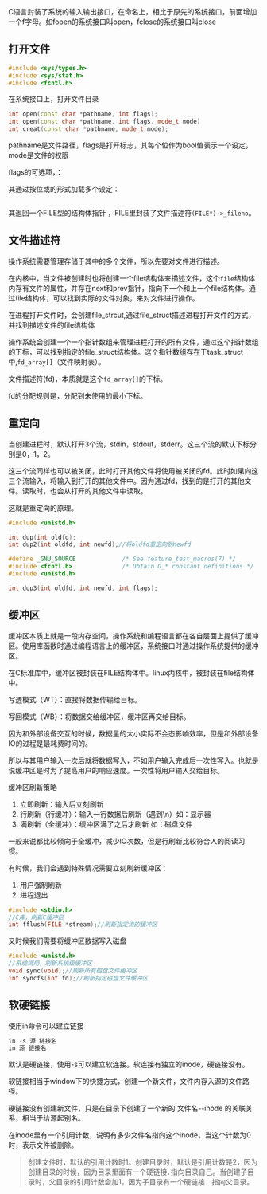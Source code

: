 C语言封装了系统的输入输出接口，在命名上，相比于原先的系统接口，前面增加一个f字母。如fopen的系统接口叫open，fclose的系统接口叫close

## 打开文件

```C
#include <sys/types.h>
#include <sys/stat.h>
#include <fcntl.h>
```

在系统接口上，打开文件目录

```C++
int open(const char *pathname, int flags);
int open(const char *pathname, int flags, mode_t mode)
int creat(const char *pathname, mode_t mode);
```

pathname是文件路径，flags是打开标志，其每个位作为bool值表示一个设定，mode是文件的权限

flags的可选项，：


其通过按位或的形式加载多个设定：
```C

```

其返回一个FILE型的结构体指针 ，FILE里封装了文件描述符`(FILE*)->_fileno`。

## 文件描述符

操作系统需要管理存储于其中的多个文件，所以先要对文件进行描述。

在内核中，当文件被创建时也将创建一个file结构体来描述文件，这个`file`结构体内存有文件的属性，并存在next和prev指针，指向下一个和上一个file结构体。通过file结构体，可以找到实际的文件对象，来对文件进行操作。

在进程打开文件时，会创建file_strcut,通过file_struct描述进程打开文件的方式，并找到描述文件的file结构体

操作系统会创建一个一个指针数组来管理进程打开的所有文件，通过这个指针数组的下标，可以找到指定的file_struct结构体。这个指针数组存在于task_struct中,`fd_array[]`（文件映射表）。

文件描述符(fd)，本质就是这个`fd_array[]`的下标。

fd的分配规则是，分配到未使用的最小下标。
## 重定向
当创建进程时，默认打开3个流，stdin，stdout，stderr。这三个流的默认下标分别是0，1，2。

这三个流同样也可以被关闭，此时打开其他文件将使用被关闭的fd。此时如果向这三个流输入，将输入到打开的其他文件中。因为通过fd，找到的是打开的其他文件。读取时，也会从打开的其他文件中读取。

这就是重定向的原理。

```C
#include <unistd.h>

int dup(int oldfd);
int dup2(int oldfd, int newfd);//将oldfd重定向到newfd

#define _GNU_SOURCE             /* See feature_test_macros(7) */
#include <fcntl.h>              /* Obtain O_* constant definitions */
#include <unistd.h>

int dup3(int oldfd, int newfd, int flags);
```

## 缓冲区

缓冲区本质上就是一段内存空间，操作系统和编程语言都在各自层面上提供了缓冲区。使用库函数时通过编程语言上的缓冲区，系统接口时通过操作系统提供的缓冲区。

在C标准库中，缓冲区被封装在FILE结构体中。linux内核中，被封装在file结构体中。

写透模式（WT）：直接将数据传输给目标。

写回模式（WB）：将数据交给缓冲区，缓冲区再交给目标。

因为和外部设备交互的时候，数据量的大小实际不会态影响效率，但是和外部设备IO的过程是最耗费时间的。

所以与其用户输入一次后就将数据写入，不如用户输入完成后一次性写入。也就是说缓冲区是时为了提高用户的响应速度。一次性将用户输入交给目标。

缓冲区刷新策略
1. 立即刷新：输入后立刻刷新
2. 行刷新（行缓冲）：输入一行数据后刷新（遇到\\n）如：显示器
3. 满刷新（全缓冲）：缓冲区满了之后才刷新 如：磁盘文件

一般来说都比较倾向于全缓冲，减少IO次数，但是行刷新比较符合人的阅读习惯。

有时候，我们会遇到特殊情况需要立刻刷新缓冲区：
1. 用户强制刷新
2. 进程退出

```C
#include <stdio.h>
//C库，刷新C缓冲区
int fflush(FILE *stream);//刷新指定流的缓冲区
```

又时候我们需要将缓冲区数据写入磁盘

```C
#include <unistd.h>
//系统调用，刷新系统级缓冲区
void sync(void);//刷新所有磁盘文件缓冲区
int syncfs(int fd);//刷新指定磁盘文件缓冲区
```

## 软硬链接

使用in命令可以建立链接
```C
in -s 源 链接名
in 源 链接名
```

默认是硬链接，使用-s可以建立软连接。软连接有独立的inode，硬链接没有。

软链接相当于window下的快捷方式，创建一个新文件，文件内存入源的文件路径。

硬链接没有创建新文件，只是在目录下创建了一个新的 文件名--inode 的关联关系，相当于给源起别名。

在inode里有一个引用计数，说明有多少文件名指向这个inode，当这个计数为0时，表示文件被删除。

> 创建文件时，默认的引用计数时1。创建目录时，默认是引用计数是2，因为创建目录的时候，因为目录里面有一个硬链接`.`指向目录自己。当创建子目录时，父目录的引用计数会加1，因为子目录有一个硬链接`..`指向父目录。

